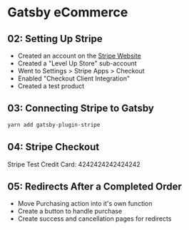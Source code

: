 # Gatsby eCommerce

## 02: Setting Up Stripe

- Created an account on the [Stripe Website](https://stripe.com/)
- Created a "Level Up Store" sub-account
- Went to Settings > Stripe Apps > Checkout
- Enabled "Checkout Client Integration"
- Created a test product

## 03: Connecting Stripe to Gatsby

```bash
yarn add gatsby-plugin-stripe
```

## 04: Stripe Checkout

Stripe Test Credit Card: 4242424242424242

## 05: Redirects After a Completed Order

- Move Purchasing action into it's own function
- Create a button to handle purchase
- Create success and cancellation pages for redirects
